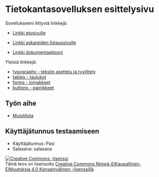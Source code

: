 # Tietokantasovelluksen esittelysivu

Sovellukseeni liittyviä linkkejä:

* [Linkki etusivulle](rantapel.users.cs.helsinki.fi/tsoha)
* [Linkki askareiden listaussivulle](rantapel.users.cs.helsinki.fi/tsoha/task_list)



* [Linkki dokumentaatiooni](https://github.com/ivelak/Tsoha-Bootstrap/blob/master/doc/dokumentaatio.pdf)

Yleisiä linkkejä:

* [typography - tekstin asettelu ja tyylittely](http://getbootstrap.com/css/#type)
* [tables - taulukot](http://getbootstrap.com/css/#tables)
* [forms - lomakkeet](http://getbootstrap.com/css/#forms)
* [buttons - painikkeet](http://getbootstrap.com/css/#buttons)

## Työn aihe

* [Muistilista](http://advancedkittenry.github.io/suunnittelu_ja_tyoymparisto/aiheet/Muistilista.html)

## Käyttäjätunnus testaamiseen

* Käyttäjätunnus: Pasi
* Salasana: salasana


<a rel="license" href="http://creativecommons.org/licenses/by-nc-nd/4.0/"><img alt="Creative Commons -lisenssi" style="border-width:0" src="https://i.creativecommons.org/l/by-nc-nd/4.0/88x31.png" /></a><br />Tämä teos on lisensoitu <a rel="license" href="http://creativecommons.org/licenses/by-nc-nd/4.0/">Creative Commons Nimeä-EiKaupallinen-EiMuutoksia 4.0 Kansainvälinen -lisenssillä</a>.
